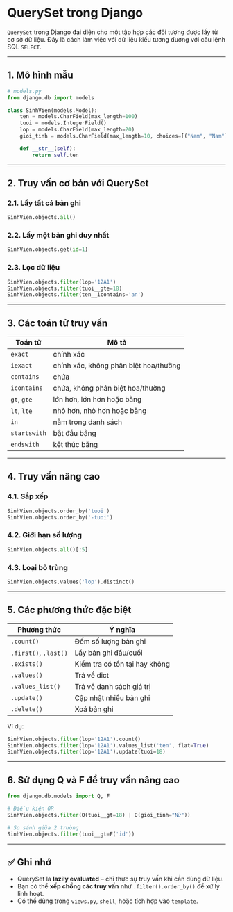 
# QuerySet trong Django

`QuerySet` trong Django đại diện cho một tập hợp các đối tượng được lấy từ cơ sở dữ liệu. Đây là cách làm việc với dữ liệu kiểu tương đương với câu lệnh SQL `SELECT`.

---

## 1. Mô hình mẫu

```python
# models.py
from django.db import models

class SinhVien(models.Model):
    ten = models.CharField(max_length=100)
    tuoi = models.IntegerField()
    lop = models.CharField(max_length=20)
    gioi_tinh = models.CharField(max_length=10, choices=[("Nam", "Nam"), ("Nữ", "Nữ")])

    def __str__(self):
        return self.ten
```

---

## 2. Truy vấn cơ bản với QuerySet

### 2.1. Lấy tất cả bản ghi
```python
SinhVien.objects.all()
```

### 2.2. Lấy một bản ghi duy nhất
```python
SinhVien.objects.get(id=1)
```

### 2.3. Lọc dữ liệu
```python
SinhVien.objects.filter(lop='12A1')
SinhVien.objects.filter(tuoi__gte=18)
SinhVien.objects.filter(ten__icontains='an')
```

---

## 3. Các toán tử truy vấn

| Toán tử        | Mô tả                             |
|----------------|-----------------------------------|
| `exact`        | chính xác                         |
| `iexact`       | chính xác, không phân biệt hoa/thường |
| `contains`     | chứa                             |
| `icontains`    | chứa, không phân biệt hoa/thường |
| `gt`, `gte`    | lớn hơn, lớn hơn hoặc bằng        |
| `lt`, `lte`    | nhỏ hơn, nhỏ hơn hoặc bằng         |
| `in`           | nằm trong danh sách               |
| `startswith`   | bắt đầu bằng                     |
| `endswith`     | kết thúc bằng                    |

---

## 4. Truy vấn nâng cao

### 4.1. Sắp xếp
```python
SinhVien.objects.order_by('tuoi')
SinhVien.objects.order_by('-tuoi')
```

### 4.2. Giới hạn số lượng
```python
SinhVien.objects.all()[:5]
```

### 4.3. Loại bỏ trùng
```python
SinhVien.objects.values('lop').distinct()
```

---

## 5. Các phương thức đặc biệt

| Phương thức             | Ý nghĩa                      |
|-------------------------|------------------------------|
| `.count()`              | Đếm số lượng bản ghi         |
| `.first()`, `.last()`   | Lấy bản ghi đầu/cuối         |
| `.exists()`             | Kiểm tra có tồn tại hay không |
| `.values()`             | Trả về dict                  |
| `.values_list()`        | Trả về danh sách giá trị     |
| `.update()`             | Cập nhật nhiều bản ghi       |
| `.delete()`             | Xoá bản ghi                  |

Ví dụ:
```python
SinhVien.objects.filter(lop='12A1').count()
SinhVien.objects.filter(lop='12A1').values_list('ten', flat=True)
SinhVien.objects.filter(lop='12A1').update(tuoi=18)
```

---

## 6. Sử dụng Q và F để truy vấn nâng cao

```python
from django.db.models import Q, F

# Điều kiện OR
SinhVien.objects.filter(Q(tuoi__gt=18) | Q(gioi_tinh="Nữ"))

# So sánh giữa 2 trường
SinhVien.objects.filter(tuoi__gt=F('id'))
```

---

## ✅ Ghi nhớ

- QuerySet là **lazily evaluated** – chỉ thực sự truy vấn khi cần dùng dữ liệu.
- Bạn có thể **xếp chồng các truy vấn** như `.filter().order_by()` để xử lý linh hoạt.
- Có thể dùng trong `views.py`, `shell`, hoặc tích hợp vào `template`.
